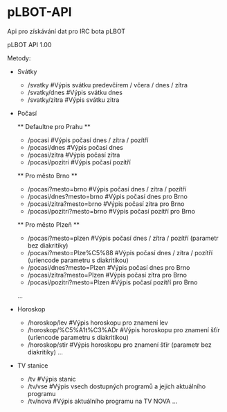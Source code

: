 # pLBOT-API
Api pro získávání dat pro IRC bota pLBOT

pLBOT API 1.00

Metody:

* Svátky
    - <apiurl>/svatky    #Výpis svátku predevčírem / včera / dnes / zítra
    - <apiurl>/svatky/dnes    #Výpis svátku dnes
    - <apiurl>/svatky/zitra    #Výpis svátku zitra


* Počasí

    ** Defaultne pro Prahu **

    - <apiurl>/pocasi    #Výpis počasí dnes / zítra / pozítří
    - <apiurl>/pocasi/dnes    #Výpis počasí dnes
    - <apiurl>/pocasi/zitra    #Výpis počasí zítra
    - <apiurl>/pocasi/pozitri    #Výpis počasí pozítří
    
    ** Pro město Brno **
    
    - <apiurl>/pocasi?mesto=brno    #Výpis počasí dnes / zítra / pozítří
    - <apiurl>/pocasi/dnes?mesto=brno    #Výpis počasí dnes pro Brno
    - <apiurl>/pocasi/zitra?mesto=brno    #Výpis počasí zítra pro Brno
    - <apiurl>/pocasi/pozitri?mesto=brno    #Výpis počasí pozítří pro Brno

    ** Pro město Plzeň **
    
    - <apiurl>/pocasi?mesto=plzen    #Výpis počasí dnes / zítra / pozítří (parametr bez diakritiky)
    - <apiurl>/pocasi?mesto=Plze%C5%88    #Výpis počasí dnes / zítra / pozítří (urlencode parametru s diakritikou)
    - <apiurl>/pocasi/dnes?mesto=Plzen    #Výpis počasí dnes pro Brno
    - <apiurl>/pocasi/zitra?mesto=Plzen    #Výpis počasí zítra pro Brno
    - <apiurl>/pocasi/pozitri?mesto=Plzen    #Výpis počasí pozítří pro Brno
    
    ...

* Horoskop
    - <apiurl>/horoskop/lev    #Výpis horoskopu pro znamení lev
    - <apiurl>/horoskop/%C5%A1t%C3%ADr    #Výpis horoskopu pro znamení šťír (urlencode parametru s diakritikou)
    - <apiurl>/horoskop/stir    #Výpis horoskopu pro znamení šťír (parametr bez diakritiky)
    ...

    
* TV stanice
    - <apiurl>/tv    #Výpis stanic
    - <apiurl>/tv/vse    #Výpis vsech dostupných programů a jejich aktuálního programu
    - <apiurl>/tv/nova   #Výpis aktuálního programu na TV NOVA
    ...
